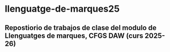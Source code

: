 # llenguatge-de-marques25
## Repostiorio de trabajos de clase del modulo de Llenguatges de marques, CFGS DAW (curs 2025-26)